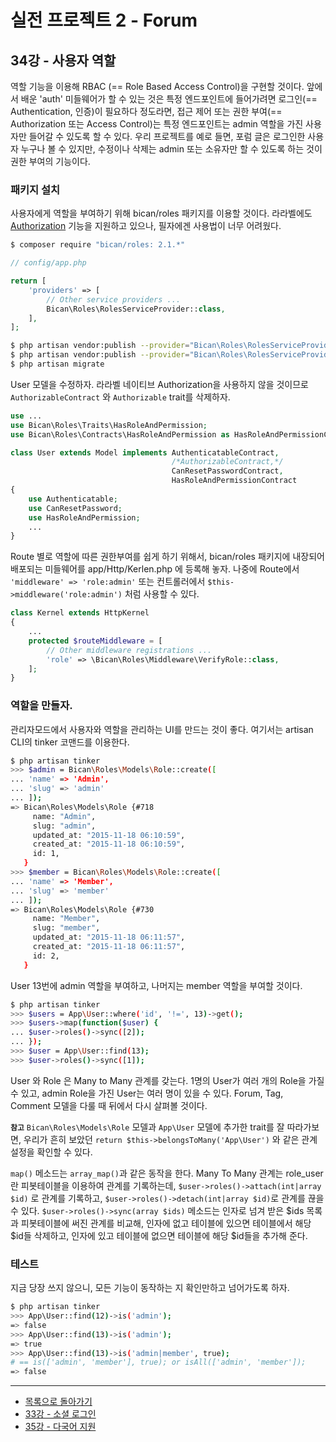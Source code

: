 # 실전 프로젝트 2 - Forum

## 34강 - 사용자 역할

역할 기능을 이용해 RBAC (== Role Based Access Control)을 구현할 것이다. 앞에서 배운 'auth' 미들웨어가 할 수 있는 것은 특정 엔드포인트에 들어가려면 로그인(== Authentication, 인증)이 필요하다 정도라면, 접근 제어 또는 권한 부여(== Authorization 또는 Access Control)는 특정 엔드포인트는 admin 역할을 가진 사용자만 들어갈 수 있도록 할 수 있다. 우리 프로젝트를 예로 들면, 포럼 글은 로그인한 사용자 누구나 볼 수 있지만, 수정이나 삭제는 admin 또는 소유자만 할 수 있도록 하는 것이 권한 부여의 기능이다. 

### 패키지 설치

사용자에게 역할을 부여하기 위해 bican/roles 패키지를 이용할 것이다. 라라벨에도 [Authorization](http://laravel.com/docs/authorization) 기능을 지원하고 있으나, 필자에겐 사용법이 너무 어려웠다.
 
```bash
$ composer require "bican/roles: 2.1.*"
```

```php
// config/app.php

return [
    'providers' => [
        // Other service providers ...
        Bican\Roles\RolesServiceProvider::class,
    ],
];
```

```bash
$ php artisan vendor:publish --provider="Bican\Roles\RolesServiceProvider" --tag=config
$ php artisan vendor:publish --provider="Bican\Roles\RolesServiceProvider" --tag=migrations
$ php artisan migrate
```

User 모델을 수정하자. 라라벨 네이티브 Authorization을 사용하지 않을 것이므로 `AuthorizableContract` 와 `Authorizable` trait를 삭제하자.

```php
use ...
use Bican\Roles\Traits\HasRoleAndPermission;
use Bican\Roles\Contracts\HasRoleAndPermission as HasRoleAndPermissionContract;

class User extends Model implements AuthenticatableContract,
                                    /*AuthorizableContract,*/
                                    CanResetPasswordContract,
                                    HasRoleAndPermissionContract
{
    use Authenticatable;
    use CanResetPassword;
    use HasRoleAndPermission;
    ...
}
```

Route 별로 역할에 따른 권한부여를 쉽게 하기 위해서, bican/roles 패키지에 내장되어 배포되는 미들웨어를 app/Http/Kerlen.php 에 등록해 놓자. 나중에 Route에서 `'middleware' => 'role:admin'` 또는 컨트롤러에서 `$this->middleware('role:admin')` 처럼 사용할 수 있다.
 
```php
class Kernel extends HttpKernel
{
    ...
    protected $routeMiddleware = [
        // Other middleware registrations ...
        'role' => \Bican\Roles\Middleware\VerifyRole::class,
    ];
}
```

### 역할을 만들자.

관리자모드에서 사용자와 역할을 관리하는 UI를 만드는 것이 좋다. 여기서는 artisan CLI의 tinker 코맨드를 이용한다.

```bash
$ php artisan tinker
>>> $admin = Bican\Roles\Models\Role::create([
... 'name' => 'Admin',
... 'slug' => 'admin'
... ]);
=> Bican\Roles\Models\Role {#718
     name: "Admin",
     slug: "admin",
     updated_at: "2015-11-18 06:10:59",
     created_at: "2015-11-18 06:10:59",
     id: 1,
   }
>>> $member = Bican\Roles\Models\Role::create([
... 'name' => 'Member',
... 'slug' => 'member'
... ]);
=> Bican\Roles\Models\Role {#730
     name: "Member",
     slug: "member",
     updated_at: "2015-11-18 06:11:57",
     created_at: "2015-11-18 06:11:57",
     id: 2,
   }
```

User 13번에 admin 역할을 부여하고, 나머지는 member 역할을 부여할 것이다. 

```bash
$ php artisan tinker
>>> $users = App\User::where('id', '!=', 13)->get();
>>> $users->map(function($user) {
... $user->roles()->sync([2]);
... });
>>> $user = App\User::find(13);
>>> $user->roles()->sync([1]);
```

User 와 Role 은 Many to Many 관계를 갖는다. 1명의 User가 여러 개의 Role을 가질 수 있고, admin Role을 가진 User는 여러 명이 있을 수 있다. Forum, Tag, Comment 모델을 다룰 때 뒤에서 다시 살펴볼 것이다. 

**`참고`** `Bican\Roles\Models\Role` 모델과 `App\User` 모델에 추가한 trait를 잘 따라가보면, 우리가 흔히 보았던 `return $this->belongsToMany('App\User')` 와 같은 관계 설정을 확인할 수 있다.

`map()` 메소드는 `array_map()`과 같은 동작을 한다. Many To Many 관계는 role_user 란 피봇테이블을 이용하여 관계를 기록하는데, `$user->roles()->attach(int|array $id)` 로 관계를 기록하고, `$user->roles()->detach(int|array $id)`로 관계를 끊을 수 있다. `$user->roles()->sync(array $ids)` 메소드는 인자로 넘겨 받은 $ids 목록과 피봇테이블에 써진 관계를 비교해, 인자에 없고 테이블에 있으면 테이블에서 해당 $id들 삭제하고, 인자에 있고 테이블에 없으면 테이블에 해당 $id들을 추가해 준다.
  
### 테스트

지금 당장 쓰지 않으니, 모든 기능이 동작하는 지 확인만하고 넘어가도록 하자.

```bash
$ php artisan tinker
>>> App\User::find(12)->is('admin'); 
=> false
>>> App\User::find(13)->is('admin');
=> true
>>> App\User::find(13)->is('admin|member', true); 
# == is(['admin', 'member'], true); or isAll(['admin', 'member']);
=> false
```

---

- [목록으로 돌아가기](../readme.md)
- [33강 - 소셜 로그인](33-social-login.md)
- [35강 - 다국어 지원](35-locale.md)

